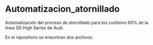 # Automatizacion_atornillado
Automatización del proceso de atornillado para los _cushions_ 60% de la línea Q5 High Series de Audi.

En el repositorio se eneuntran dos archivos.
